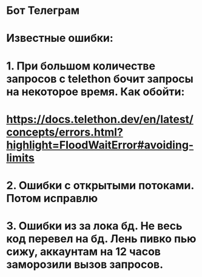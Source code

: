 # Бот Телеграм
# Известные ошибки:
# 1. При большом количестве запросов с telethon бочит запросы на некоторое время. Как обойти:
# https://docs.telethon.dev/en/latest/concepts/errors.html?highlight=FloodWaitError#avoiding-limits
# 2. Ошибки с открытыми потоками. Потом исправлю
# 3. Ошибки из за лока бд. Не весь код перевел на бд. Лень пивко пью сижу, аккаунтам на 12 часов заморозили вызов запросов.
